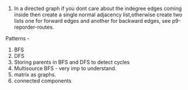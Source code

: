 1. In a directed graph if you dont care about the indegree edges coming inside then create a
   single normal adjacency list,otherwise create two lists one for forward edges and another for backward edges, see p9-reporder-routes.

Patterns -

1. BFS
2. DFS
3. Storing parents in BFS and DFS to detect cycles
4. Multisource BFS - very imp to understand.
5. matrix as graphs.
6. connected components
